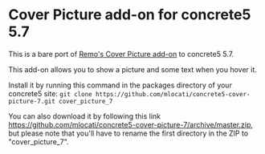 # Cover Picture add-on for concrete5 5.7 

This is a bare port of [Remo's Cover Picture add-on](https://github.com/Remo/concrete5-cover-picture) to concrete5 5.7.

This add-on allows you to show a picture and some text when you hover it.

Install it by running this command in the packages directory of your concrete5 site: `git clone https://github.com/mlocati/concrete5-cover-picture-7.git cover_picture_7`

You can also download it by following this link https://github.com/mlocati/concrete5-cover-picture-7/archive/master.zip, but please note that you'll have to rename the first directory in the ZIP to "cover_picture_7".
